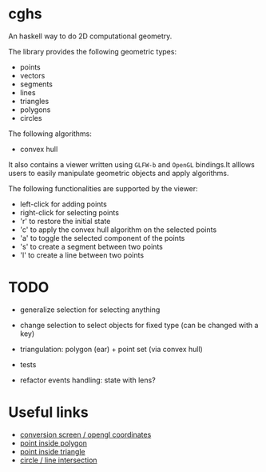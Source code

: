 # cghs

An haskell way to do 2D computational geometry.

The library provides the following geometric types:

* points
* vectors
* segments
* lines
* triangles
* polygons
* circles

The following algorithms:

* convex hull

It also contains a viewer written using `GLFW-b` and `OpenGL` bindings.It alllows users to easily manipulate geometric objects and apply algorithms.

The following functionalities are supported by the viewer:

* left-click for adding points
* right-click for selecting points
* 'r' to restore the initial state
* 'c' to apply the convex hull algorithm on the selected points
* 'a' to toggle the selected component of the points
* 's' to create a segment between two points
* 'l' to create a line between two points

# TODO

* generalize selection for selecting anything
* change selection to select objects for fixed type (can be changed with a key)

* triangulation: polygon (ear) + point set (via convex hull)
* tests

* refactor events handling: state with lens?

# Useful links

* [conversion screen / opengl coordinates](http://stackoverflow.com/questions/4520377/converting-window-coordinates-to-axis-coordinates-in-opengl)
* [point inside polygon](http://stackoverflow.com/questions/217578/point-in-polygon-aka-hit-test/2922778#2922778)
* [point inside triangle](http://codegolf.stackexchange.com/questions/32898/check-if-point-lies-inside-triangle)
* [circle / line intersection](http://stackoverflow.com/questions/1073336/circle-line-collision-detection)
